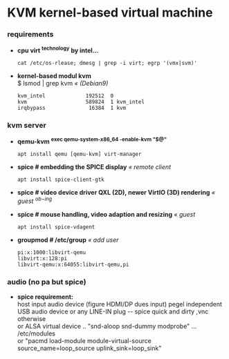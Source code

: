 # KVM kernel-based virtual machine
### requirements

+ **cpu virt <sup>technology</sup> by intel…**
  
  ```
  cat /etc/os-rlease; dmesg | grep -i virt; egrp '(vmx|svm)'
  ```


+ **kernel-based modul kvm**  
  $ lsmod | grep kvm _« (Debian9)_
  
  ```
  kvm_intel             192512  0
  kvm                   589824  1 kvm_intel
  irqbypass              16384  1 kvm
  ```


### kvm server

+ **qemu-kvm <sup>exec qemu-system-x86_64 -enable-kvm "$@"</sup>**
  
  ```
  apt install qemu [qemu-kvm] virt-manager
  ```


+ **spice # embedding the SPICE display** _« remote client_
  
  ```
  apt install spice-client-gtk
  ```

+ **spice # video device driver QXL \(2D\), newer VirtIO \(3D\) rendering** _« guest <sup>ob¬ing</sup>_


+ **spice # mouse handling, video adaption and resizing** _« guest_
  
  ```
  apt install spice-vdagent
  ```


+ **groupmod   # /etc/group** _« add user_
  
  ```
  pi:x:1000:libvirt-qemu
  libvirt:x:128:pi
  libvirt-qemu:x:64055:libvirt-qemu,pi
  ```


### audio (no pa but spice)

+ **spice requirement:**  
  host input audio device \(figure HDMI\/DP dues input\) pegel independent  
  USB audio device or any LINE-IN plug -- spice quick and dirty ,vnc otherwise  
  or ALSA virtual device .. "snd-aloop snd-dummy modprobe" ... \/etc\/modules  
  or "pacmd load-module module-virtual-source source_name=loop_source uplink_sink=loop_sink"